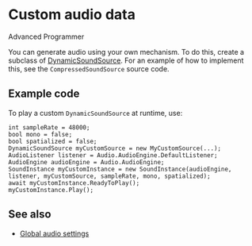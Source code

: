 # Custom audio data

<span class="label label-doc-level">Advanced</span>
<span class="label label-doc-audience">Programmer</span>

You can generate audio using your own mechanism. To do this, create a subclass of [DynamicSoundSource](xref:SiliconStudio.Xenko.Audio.DynamicSoundSource). For an example of how to implement this, see the `CompressedSoundSource` source code.

## Example code

To play a custom `DynamicSoundSource` at runtime, use:

```
int sampleRate = 48000;
bool mono = false;
bool spatialized = false;
DynamicSoundSource myCustomSource = new MyCustomSource(...);
AudioListener listener = Audio.AudioEngine.DefaultListener;
AudioEngine audioEngine = Audio.AudioEngine;
SoundInstance myCustomInstance = new SoundInstance(audioEngine, listener, myCustomSource, sampleRate, mono, spatialized);
await myCustomInstance.ReadyToPlay();
myCustomInstance.Play();
```

## See also
* [Global audio settings](global-audio-settings.md)